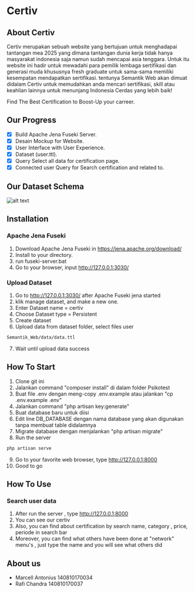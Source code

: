# Certiv

## About Certiv
Certiv merupakan sebuah website yang bertujuan untuk menghadapai tantangan mea 2025 yang dimana tantangan dunia kerja tidak hanya masyarakat indonesia saja namun sudah mencapai asia tenggara. Untuk itu website ini hadir untuk mewadahi para pemilik lembaga sertifikasi dan generasi muda khususnya fresh graduate untuk sama-sama memiliki kesempatan mendapatkan sertifikasi. tentunya Semantik Web akan dimuat didalam Certiv untuk memudahkan anda mencari sertifikasi, skill atau keahlian lainnya untuk menunjang Indonesia Cerdas yang lebih baik!

Find The Best Certification to Boost-Up your carreer.

## Our Progress
- [x] Build Apache Jena Fuseki Server.
- [x] Desain Mockup for Website.
- [x] User Interface with User Experience.
- [x] Dataset (user.ttl).
- [x] Query Select all data for certification page.
- [x] Connected user Query for Search certification and related to. 

## Our Dataset Schema
![alt text](https://github.com/marcell17002/Semantik_Web/blob/master/data/schema.png?raw=true "Dataset Schema") 

## Installation
### Apache Jena Fuseki
1. Download Apache Jena Fuseki in https://jena.apache.org/download/
2. Install to your directory.
3. run fuseki-server.bat
4. Go to your browser, input http://127.0.0.1:3030/

### Upload Dataset
1. Go to http://127.0.0.1:3030/ after Apache Fuseki jena started
2. klik manage dataset, and make a new one. 
3. Enter Dataset name = certiv
4. Choose Dataset type = Persistent
5. Create dataset
6. Upload data from dataset folder, select files user

```bash
Semantik_Web/data/data.ttl
```
7. Wait until upload data success


## How To Start
1. Clone git ini
2. Jalankan command "composer install" di dalam folder Psikotest
3. Buat file .env dengan meng-copy .env.example atau jalankan "cp .env.example .env"
4. Jalankan command "php artisan key:generate"
5. Buat database baru untuk diisi
6. Edit line DB_DATABASE dengan nama database yang akan digunakan tanpa membuat table didalamnya
7. Migrate database dengan menjalankan "php artisan migrate"
8. Run the server
```bash
php artisan serve
```
9. Go to your favorite web browser, type  http://127.0.0.1:8000
10. Good to go 

## How To Use
### Search user data 
1. After run the server ,  type  http://127.0.0.1:8000
2. You can see our certiv 
3. Also, you can find about certification by search name, category , price, periode in search bar
4. Moreover, you can find what others have been done at "network" menu's , just type the name and you will see what others did

## About us 
- Marcell Antonius 140810170034
- Rafi Chandra     140810170037


